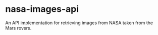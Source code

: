 # nasa-images-api
An API implementation for retrieving images from NASA taken from the Mars rovers.
